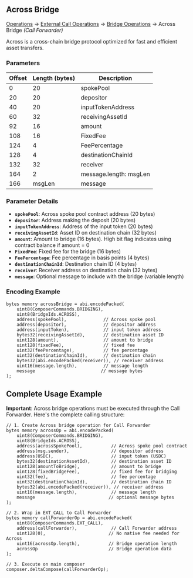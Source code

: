 ## Across Bridge

[Operations](../operations.md) → [External Call Operations](../external-call.md) → [Bridge Operations](./bridge.md) → Across Bridge _(Call Forwarder)_

Across is a cross-chain bridge protocol optimized for fast and efficient asset transfers.

### Parameters

| Offset | Length (bytes) | Description            |
| ------ | -------------- | ---------------------- |
| 0      | 20             | spokePool              |
| 20     | 20             | depositor              |
| 40     | 20             | inputTokenAddress      |
| 60     | 32             | receivingAssetId       |
| 92     | 16             | amount                 |
| 108    | 16             | FixedFee               |
| 124    | 4              | FeePercentage          |
| 128    | 4              | destinationChainId     |
| 132    | 32             | receiver               |
| 164    | 2              | message.length: msgLen |
| 166    | msgLen         | message                |

### Parameter Details

-   **`spokePool`**: Across spoke pool contract address (20 bytes)
-   **`depositor`**: Address making the deposit (20 bytes)
-   **`inputTokenAddress`**: Address of the input token (20 bytes)
-   **`receivingAssetId`**: Asset ID on destination chain (32 bytes)
-   **`amount`**: Amount to bridge (16 bytes). High bit flag indicates using contract balance if amount = 0
-   **`FixedFee`**: Fixed fee for the bridge (16 bytes)
-   **`FeePercentage`**: Fee percentage in basis points (4 bytes)
-   **`destinationChainId`**: Destination chain ID (4 bytes)
-   **`receiver`**: Receiver address on destination chain (32 bytes)
-   **`message`**: Optional message to include with the bridge (variable length)

### Encoding Example

```solidity
bytes memory acrossBridge = abi.encodePacked(
    uint8(ComposerCommands.BRIDGING),
    uint8(BridgeIds.ACROSS),
    address(spokePool),              // Across spoke pool
    address(depositor),              // depositor address
    address(inputToken),             // input token address
    bytes32(receivingAssetId),       // destination asset ID
    uint128(amount),                 // amount to bridge
    uint128(fixedFee),               // fixed fee
    uint32(feePercentage),           // fee percentage
    uint32(destinationChainId),      // destination chain
    bytes32(abi.encodePacked(receiver)), // receiver address
    uint16(message.length),          // message length
    message                         // message bytes
);
```

## Complete Usage Example

**Important**: Across bridge operations must be executed through the Call Forwarder. Here's the complete calling structure:

```solidity
// 1. Create Across bridge operation for Call Forwarder
bytes memory acrossOp = abi.encodePacked(
    uint8(ComposerCommands.BRIDGING),
    uint8(BridgeIds.ACROSS),
    address(acrossSpokePool),           // Across spoke pool contract
    address(msg.sender),                // depositor address
    address(USDC),                      // input token (USDC)
    bytes32(destinationAssetId),        // destination asset ID
    uint128(amountToBridge),            // amount to bridge
    uint128(fixedBridgeFee),            // fixed fee for bridging
    uint32(fee),                        // fee percentage
    uint32(destinationChainId),         // destination chain ID
    bytes32(abi.encodePacked(receiver)), // receiver address
    uint16(message.length),             // message length
    message                            // optional message bytes
);

// 2. Wrap in EXT_CALL to Call Forwarder
bytes memory callForwarderOp = abi.encodePacked(
    uint8(ComposerCommands.EXT_CALL),
    address(callForwarder),             // Call Forwarder address
    uint128(0),                        // No native fee needed for Across
    uint16(acrossOp.length),           // Bridge operation length
    acrossOp                           // Bridge operation data
);

// 3. Execute on main composer
composer.deltaCompose(callForwarderOp);
```
